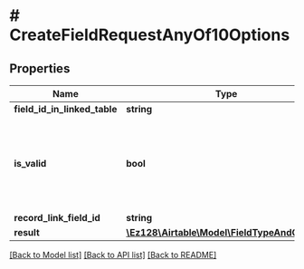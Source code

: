 # # CreateFieldRequestAnyOf10Options

## Properties

Name | Type | Description | Notes
------------ | ------------- | ------------- | -------------
**field_id_in_linked_table** | **string** |  |
**is_valid** | **bool** | Is the field currently valid (e.g. false if the linked record field has been deleted) |
**record_link_field_id** | **string** |  |
**result** | [**\Ez128\Airtable\Model\FieldTypeAndOptions**](FieldTypeAndOptions.md) |  |

[[Back to Model list]](../../README.md#models) [[Back to API list]](../../README.md#endpoints) [[Back to README]](../../README.md)
